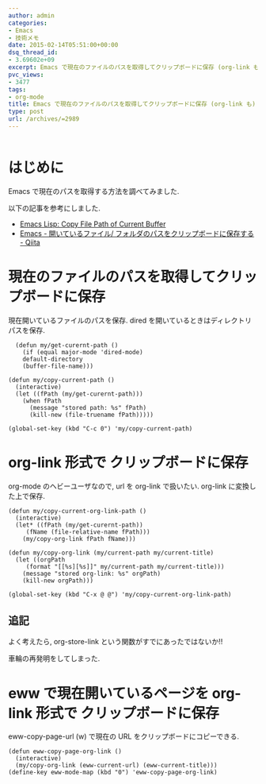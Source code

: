 ```yaml
---
author: admin
categories:
- Emacs
- 技術メモ
date: 2015-02-14T05:51:00+00:00
dsq_thread_id:
- 3.69602e+09
excerpt: Emacs で現在のファイルのパスを取得してクリップボードに保存 (org-link も)
pvc_views:
- 3477
tags:
- org-mode
title: Emacs で現在のファイルのパスを取得してクリップボードに保存 (org-link も)
type: post
url: /archives/=2989
---
```


<img alt="" src="https://futurismo.biz/wp-content/uploads/emacs_logo.jpg"/>

はじめに
========

Emacs で現在のパスを取得する方法を調べてみました.

以下の記事を参考にしました.

-   [Emacs Lisp: Copy File Path of Current
    Buffer](https://ergoemacs.org/emacs/emacs_copy_file_path.html)
-   [Emacs - 開いているファイル/
    フォルダのパスをクリップボードに保存する -
    Qiita](https://qiita.com/ShingoFukuyama/items/8f1d3342180d42ad9f78)

現在のファイルのパスを取得してクリップボードに保存
==================================================

現在開いているファイルのパスを保存. dired
を開いているときはディレクトリパスを保存.

``` {.commonlisp}
  (defun my/get-curernt-path ()
    (if (equal major-mode 'dired-mode)
    default-directory
    (buffer-file-name)))

(defun my/copy-current-path ()                                                         
  (interactive)
  (let ((fPath (my/get-curernt-path)))
    (when fPath
      (message "stored path: %s" fPath)
      (kill-new (file-truename fPath)))))

(global-set-key (kbd "C-c 0") 'my/copy-current-path)
```

org-link 形式で クリップボードに保存
====================================

org-mode のヘビーユーザなので, url を org-link で扱いたい. org-link
に変換した上で保存.

``` {.commonlisp}
(defun my/copy-current-org-link-path ()
  (interactive)
  (let* ((fPath (my/get-curernt-path))
     (fName (file-relative-name fPath)))
    (my/copy-org-link fPath fName)))

(defun my/copy-org-link (my/current-path my/current-title)
  (let ((orgPath
     (format "[[%s][%s]]" my/current-path my/current-title)))
    (message "stored org-link: %s" orgPath)
    (kill-new orgPath)))

(global-set-key (kbd "C-x @ @") 'my/copy-current-org-link-path)
```

追記
----

よく考えたら, org-store-link という関数がすでにあったではないか!!

車輪の再発明をしてしまった.

eww で現在開いているページを org-link 形式で クリップボードに保存
=================================================================

eww-copy-page-url (w) で現在の URL をクリップボードにコピーできる.

``` {.commonlisp}
(defun eww-copy-page-org-link ()
  (interactive)
  (my/copy-org-link (eww-current-url) (eww-current-title)))
(define-key eww-mode-map (kbd "0") 'eww-copy-page-org-link)
```
